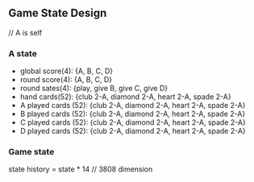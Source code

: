 
## Game State Design
// A is self
### A state
- global score(4): {A, B, C, D}
- round score(4): {A, B, C, D}
- round sates(4): {play, give B, give C, give D}
- hand cards(52): {club 2-A, diamond 2-A, heart 2-A, spade 2-A}
- A played cards (52): {club 2-A, diamond 2-A, heart 2-A, spade 2-A}
- B played cards (52): {club 2-A, diamond 2-A, heart 2-A, spade 2-A}
- C played cards (52): {club 2-A, diamond 2-A, heart 2-A, spade 2-A}
- D played cards (52): {club 2-A, diamond 2-A, heart 2-A, spade 2-A}
### Game state
state history = state * 14 // 3808 dimension

